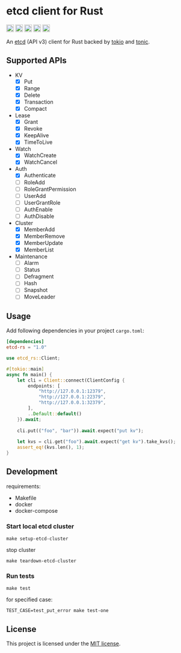 etcd client for Rust
====

[<img alt="github" height="20" src="https://img.shields.io/badge/github-lodrem/etcd--rs-8da0cb?style=for-the-badge&labelColor=555555&logo=github">](https://github.com/lodrem/etcd-rs)
[<img alt="crates.io" height="20" src="https://img.shields.io/crates/v/etcd-rs.svg?style=for-the-badge&color=fc8d62&logo=rust">](https://crates.io/crates/etcd-rs)
[<img alt="docs.rs" height="20" src="https://img.shields.io/badge/docs.rs-etcd--rs-66c2a5?style=for-the-badge&labelColor=555555&logoColor=white">](https://docs.rs/etcd-rs)
[<img alt="build status" height="20" src="https://img.shields.io/github/actions/workflow/status/lodrem/etcd-rs/ci.yaml?branch=master&style=for-the-badge">](https://github.com/luncj/etcd-rs/actions?query%3Amaster)
[<img alt="dependency status" height="20" src="https://deps.rs/repo/github/lodrem/etcd-rs/status.svg?style=for-the-badge">](https://deps.rs/repo/github/lodrem/etcd-rs)

An [etcd](https://github.com/etcd-io/etcd) (API v3) client for Rust backed by [tokio](https://github.com/tokio-rs/tokio) and [tonic](https://github.com/hyperium/tonic).

Supported APIs
----

- KV
  - [x] Put
  - [x] Range
  - [x] Delete
  - [x] Transaction
  - [x] Compact
- Lease
  - [x] Grant
  - [x] Revoke
  - [x] KeepAlive
  - [x] TimeToLive
- Watch
  - [x] WatchCreate
  - [x] WatchCancel
- Auth
  - [x] Authenticate
  - [ ] RoleAdd
  - [ ] RoleGrantPermission
  - [ ] UserAdd
  - [ ] UserGrantRole
  - [ ] AuthEnable
  - [ ] AuthDisable
- Cluster
  - [x] MemberAdd
  - [x] MemberRemove
  - [x] MemberUpdate
  - [x] MemberList
- Maintenance
  - [ ] Alarm
  - [ ] Status
  - [ ] Defragment
  - [ ] Hash
  - [ ] Snapshot
  - [ ] MoveLeader

Usage
----

Add following dependencies in your project `cargo.toml`:

```toml
[dependencies]
etcd-rs = "1.0"
```

```rust
use etcd_rs::Client;

#[tokio::main]
async fn main() {
    let cli = Client::connect(ClientConfig {
        endpoints: [
            "http://127.0.0.1:12379",
            "http://127.0.0.1:22379",
            "http://127.0.0.1:32379",
        ],
        ..Default::default()
    }).await;
    
    cli.put(("foo", "bar")).await.expect("put kv");
    
    let kvs = cli.get("foo").await.expect("get kv").take_kvs();
    assert_eq!(kvs.len(), 1);
}
```

Development
----


requirements:
- Makefile
- docker
- docker-compose

### Start local etcd cluster

```shell
make setup-etcd-cluster
```

stop cluster
```shell
make teardown-etcd-cluster
```

### Run tests

```shell
make test
```

for specified case:
```shell
TEST_CASE=test_put_error make test-one
```

License
----

This project is licensed under the [MIT license](LICENSE).

